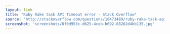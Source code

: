 ```yaml
---
layout: link
title: "Ruby Rake task API Timeout error - Stack Overflow"
source: 'http://stackoverflow.com/questions/18473489/ruby-rake-task-api-timeout-error'
screenshot: 'screenshots/6f0d953c-d625-4ceb-b692-88262d4bb135.jpg'
---
```


